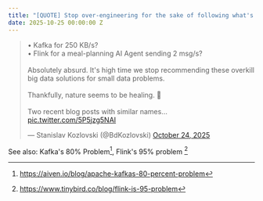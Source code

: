 ```yaml
---
title: "[QUOTE] Stop over-engineering for the sake of following what's being marketed."
date: 2025-10-25 00:00:00 Z
---
```


<blockquote class="twitter-tweet"><p lang="en" dir="ltr">• Kafka for 250 KB/s?<br>• Flink for a meal-planning AI Agent sending 2 msg/s?<br><br>Absolutely absurd. It&#39;s high time we stop recommending these overkill big data solutions for small data problems.<br><br>Thankfully, nature seems to be healing. 🌱<br><br>Two recent blog posts with similar names… <a href="https://t.co/5P5jzg5NAI">pic.twitter.com/5P5jzg5NAI</a></p>&mdash; Stanislav Kozlovski (@BdKozlovski) <a href="https://twitter.com/BdKozlovski/status/1981722864844992790?ref_src=twsrc%5Etfw">October 24, 2025</a></blockquote> <script async src="https://platform.twitter.com/widgets.js" charset="utf-8"></script>


See also: Kafka's 80% Problem[^1], Flink's 95% problem [^2]


[^1]: <https://aiven.io/blog/apache-kafkas-80-percent-problem>

[^2]: <https://www.tinybird.co/blog/flink-is-95-problem>


<!--
• Kafka for 250 KB/s?
• Flink for a meal-planning AI Agent sending 2 msg/s?

Absolutely absurd. It's high time we stop recommending these overkill big data solutions for small data problems.

Thankfully, nature seems to be healing. 🌱

Two recent blog posts with similar names caught my attention - Kafka's 80% problem and Flink's 95% problem.

They had the courage to call out the elephant in the room - that most big data solutions are overkill for the majority of use cases.

Despite the blogs coming from vendors (likely biased), I see a lot of truth in what's said.

Nevertheless, the trend they're riding is undeniable. Ever since the zero interest rate environment ended, we've only seen a decline in these types of ultra-complex distributed infra software products.

When speculative money and high growth stopped being abundant, organizations seemed to realize the obvious - we need simple solutions for simple problems.

Most problems are simple, but the solutions being marketed are anything but. Kafka has 300+ configs. Flink has more than 700... 💀

Let's stop pretending every dataset needs a highly available distributed cluster. It's no question we're seeing the rise of "Small Data" 💡

SQLite and especially DuckDB showed the world that simple, embedded, dev-friendly infra works great for the majority of use cases.

Not only that. They even OUTPERFORM the distributed alternatives.
👉 For example, Zach Wilson at the Data Engineer blog recently posted a benchmark of DuckDB vs Spark showing DuckDB was 5x faster (!) for 500 million (!) row tables.

...how many businesses have more than 500m rows?

Stop over-engineering for the sake of following what's being marketed.

The best solution to a problem is the most practical one. 💡
-->

